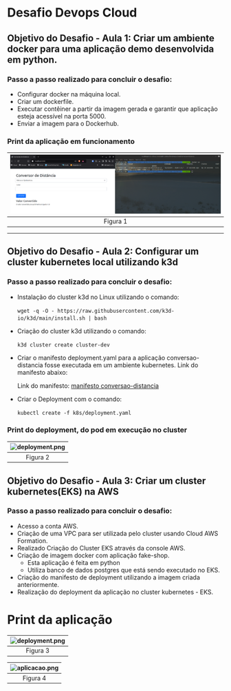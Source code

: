 # Desafio Devops Cloud

## Objetivo do Desafio - Aula 1: Criar um ambiente docker para uma aplicação demo desenvolvida em python.

### Passo a passo realizado para concluir o desafio:

- Configurar docker na máquina local.
- Criar um dockerfile.
- Executar contêiner a partir da imagem gerada e garantir que aplicação esteja acessível na porta 5000.
- Enviar a imagem para o Dockerhub.

### Print da aplicação em funcionamento

| ![conversao-distancia.png](/conversao-distancia/images/conversao-distancia.png) |
|:-----------------------------:|
| Figura 1 |

-----

## Objetivo do Desafio - Aula 2: Configurar um cluster kubernetes local utilizando k3d

### Passo a passo realizado para concluir o desafio:

- Instalação do cluster k3d no Linux utilizando o comando:

  ``` wget -q -O - https://raw.githubusercontent.com/k3d-io/k3d/main/install.sh | bash ```

- Criação do cluster k3d utilizando o comando:

  ``` k3d cluster create cluster-dev ```

- Criar o manifesto deployment.yaml para a aplicação conversao-distancia fosse executada em um ambiente kubernetes. Link do manifesto abaixo:

  Link do manifesto: [manifesto conversao-distancia](https://github.com/leopoldocardoso/desafio-devops-cloud/tree/main/conversao-distancia/k8s)

- Criar o Deployment com o comando:

  ``` kubectl create -f k8s/deployment.yaml ```

### Print do deployment, do pod em execução no cluster

| ![deployment.png](/conversao-distancia/images/deployment.png) |
|:-----------------------------:|
| Figura 2 |


## Objetivo do Desafio - Aula 3: Criar um cluster kubernetes(EKS) na AWS

### Passo a passo realizado para concluir o desafio:

- Acesso a conta AWS.
- Criação de uma VPC para ser utilizada pelo cluster usando Cloud AWS Formation.
- Realizado Criação do Cluster EKS através da console AWS.
- Criação de imagem docker com aplicação fake-shop. 
  - Esta aplicação é feita em python
  - Utiliza banco de dados postgres que está sendo executado no EKS.
- Criação do manifesto de deployment utilizando a imagem criada anteriormente.
- Realização do deployment da aplicação no cluster kubernetes - EKS.

# Print da aplicação

| ![deployment.png](/fake-shop/images/deployment.png) |
|:-----------------------------:|
| Figura 3 |


| ![aplicacao.png](/fake-shop/images/aplicacao.png) |
|:-----------------------------:|
| Figura 4 |
